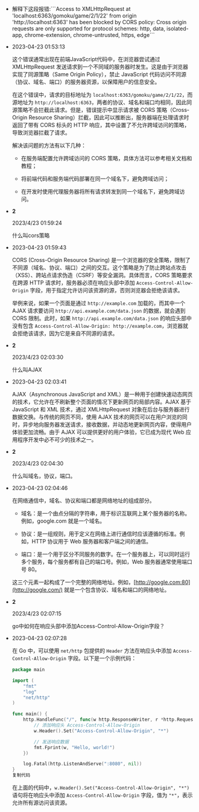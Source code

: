 * 解释下这段报错:\`\`\`Access to XMLHttpRequest at 'localhost:6363/gomoku/game/2/1/22' from origin 'http://localhost:6363' has been blocked by CORS policy: Cross origin requests are only supported for protocol schemes: http, data, isolated-app, chrome-extension, chrome-untrusted, https, edge\`\`\`

* 2023-04-23 01:53:13

  这个错误通常出现在前端JavaScript代码中，在浏览器尝试通过 XMLHttpRequest 发送请求到一个不同域的服务器时发生。这是由于浏览器实现了同源策略（Same Origin Policy），禁止 JavaScript 代码访问不同源（协议、域名、端口）的服务器资源，以保障用户的信息安全。

  在这个错误中，请求的目标地址为 `localhost:6363/gomoku/game/2/1/22`，而源地址为 `http://localhost:6363`，两者的协议、域名和端口均相同，因此同源策略不会拦截此请求。但是，错误提示中显示请求被 CORS 策略（Cross-Origin Resource Sharing）拦截，因此可以推断出，服务器端在处理请求时返回了带有 CORS 标头的 HTTP 响应，其中设置了不允许跨域访问的策略，导致浏览器拦截了请求。

  解决该问题的方法有以下几种：

  * 在服务端配置允许跨域访问的 CORS 策略，具体方法可以参考相关文档和教程；

  * 将前端代码和服务端代码部署在同一个域名下，避免跨域访问；

  * 在开发时使用代理服务器将所有请求转发到同一个域名下，避免跨域访问。

* **2**

  2023/4/23 01:59:24

  什么叫cors策略

* 2023-04-23 01:59:43

  CORS (Cross-Origin Resource Sharing) 是一个浏览器的安全策略，限制了不同源（域名、协议、端口）之间的交互。这个策略是为了防止跨站点攻击（XSS）、跨站点请求伪造（CSRF）等安全漏洞。具体而言，CORS 策略要求在跨源 HTTP 请求时，服务器必须在响应头部中添加 `Access-Control-Allow-Origin` 字段，用于指定允许访问该资源的源，否则浏览器会拒绝该请求。

  举例来说，如果一个页面是通过 `http://example.com` 加载的，而其中一个 AJAX 请求要访问 `http://api.example.com/data.json` 的数据，就会遇到 CORS 限制。此时，如果 `http://api.example.com/data.json` 的响应头部中没有包含 `Access-Control-Allow-Origin: http://example.com`，浏览器就会拒绝该请求，因为它是来自不同源的请求。

* **2**

  2023/4/23 02:03:30

  什么叫AJAX

* 2023-04-23 02:03:41

  AJAX（Asynchronous JavaScript and XML）是一种用于创建快速动态网页的技术，它允许在不刷新整个页面的情况下更新网页的局部内容。AJAX 基于 JavaScript 和 XML 技术，通过 XMLHttpRequest 对象在后台与服务器进行数据交换。与传统的网页不同，使用 AJAX 技术的网页可以在用户浏览的同时，异步地向服务器发送请求，接收数据，并动态地更新网页内容，使得用户体验更加流畅。由于 AJAX 可以提供更好的用户体验，它已成为现代 Web 应用程序开发中必不可少的技术之一。

* **2**

  2023/4/23 02:04:30

  什么叫域名，协议，端口。

* 2023-04-23 02:04:46

  在网络通信中，域名、协议和端口都是网络地址的组成部分。

  * 域名：是一个由点分隔的字符串，用于标识互联网上某个服务器的名称。例如，google.com 就是一个域名。

  * 协议：是一组规则，用于定义在网络上进行通信时应该遵循的标准。例如，HTTP 协议用于 Web 服务器和客户端之间的通信。

  * 端口：是一个用于区分不同服务的数字。在一个服务器上，可以同时运行多个服务，每个服务都有自己的端口号。例如，Web 服务器通常使用端口号 80。

  这三个元素一起构成了一个完整的网络地址。例如，[http://google.com:80](http://google.com/) 就是一个包含协议、域名和端口的网络地址。

* **2**

  2023/4/23 02:07:15

  go中如何在响应头部中添加Access-Control-Allow-Origin字段？

* 2023-04-23 02:07:28

  在 Go 中，可以使用 `net/http` 包提供的 `Header` 方法在响应头中添加 `Access-Control-Allow-Origin` 字段。以下是一个示例代码：

  ```go
  package main
  
  import (
      "fmt"
      "log"
      "net/http"
  )
  
  func main() {
      http.HandleFunc("/", func(w http.ResponseWriter, r *http.Request) {
          // 添加响应头 Access-Control-Allow-Origin
          w.Header().Set("Access-Control-Allow-Origin", "*")
  
          // 发送响应数据
          fmt.Fprint(w, "Hello, world!")
      })
  
      log.Fatal(http.ListenAndServe(":8080", nil))
  }
  复制代码
  ```

  在上面的代码中，`w.Header().Set("Access-Control-Allow-Origin", "*")` 语句将在响应头中添加 `Access-Control-Allow-Origin` 字段，值为 `"*"`，表示允许所有源访问该资源。